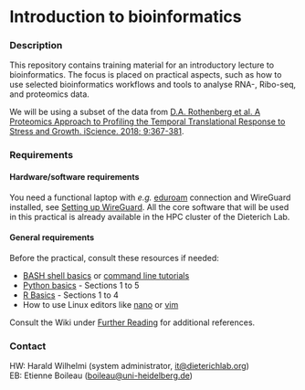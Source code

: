 # Introduction to bioinformatics

### Description

This repository contains training material for an introductory lecture to bioinformatics. The focus is placed on practical aspects, such as how to use selected bioinformatics workflows and tools to analyse RNA-, Ribo-seq, and proteomics data.

We will be using a subset of the data from [D.A. Rothenberg et al. A Proteomics Approach to Profiling the Temporal Translational Response to Stress and Growth. iScience. 2018; 9:367-381](https://www.sciencedirect.com/science/article/pii/S2589004218301949?via%3Dihub).

### Requirements

#### Hardware/software requirements

You need a functional laptop with *e.g.* [eduroam](https://cat.eduroam.org) connection and WireGuard installed, see [Setting up WireGuard](https://github.com/dieterich-lab/bioinformatics-lectures/wiki/Preparation-Workshop). All the core software that will be used in this practical is already available in the HPC cluster of the Dieterich Lab.

#### General requirements

Before the practical, consult these resources if needed:

* [BASH shell basics](https://swcarpentry.github.io/shell-novice) or [command line tutorials](https://tutorials.ubuntu.com/tutorial/command-line-for-beginners)
* [Python basics](https://swcarpentry.github.io/python-novice-inflammation) - Sections 1 to 5
* [R Basics](http://swcarpentry.github.io/r-novice-inflammation) - Sections 1 to 4
* How to use Linux editors like [nano](https://staffwww.fullcoll.edu/sedwards/Nano/IntroToNano.html) or [vim](https://www.openvim.com)

Consult the Wiki under [Further Reading](https://github.com/dieterich-lab/bioinformatics-lectures/wiki/Further-Reading) for additional references.


### Contact

HW: Harald Wilhelmi (system administrator, <it@dieterichlab.org>)<br>
EB: Etienne Boileau (<boileau@uni-heidelberg.de>)<br>



